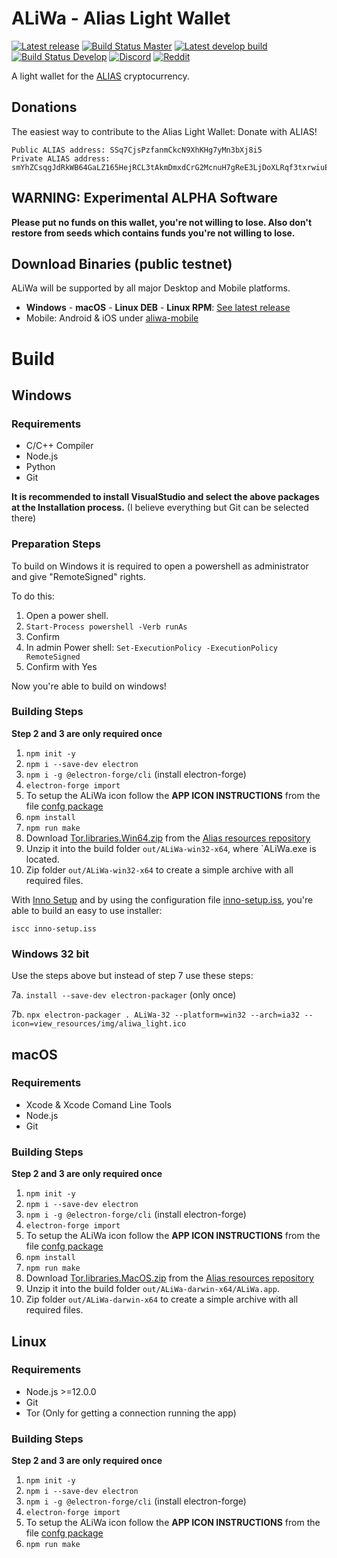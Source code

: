 # ALiWa - Alias Light Wallet
[![Latest release](https://img.shields.io/github/v/release/aliascash/aliwa?label=Release&color=%2300bf00)](https://github.com/aliascash/aliwa/releases/latest)
[![Build Status Master](https://github.com/aliascash/aliwa/actions/workflows/build-master.yml/badge.svg)](https://github.com/aliascash/aliwa/actions)
[![Latest develop build](https://img.shields.io/github/v/release/aliascash/aliwa?include_prereleases&label=Develop-Build)](https://github.com/aliascash/aliwa/releases)
[![Build Status Develop](https://github.com/aliascash/aliwa/actions/workflows/build-develop.yml/badge.svg)](https://github.com/aliascash/aliwa/actions)
[![Discord](https://img.shields.io/discord/426769724018524161?logo=discord)](https://discord.gg/ckkrb8m)
[![Reddit](https://img.shields.io/badge/reddit-join-orange?logo=reddit)](https://www.reddit.com/r/AliasCash/)

A light wallet for the [ALIAS](https://alias.cash/) cryptocurrency.

## Donations
The easiest way to contribute to the Alias Light Wallet: Donate with ALIAS! 

```
Public ALIAS address: SSq7CjsPzfanmCkcN9XhKHg7yMn3bXj8i5
Private ALIAS address: smYhZCsqgJdRkWB64GaLZ165HejRCL3tAkmDmxdCrG2McnuH7gReE3LjDoXLRqf3txrwiuE3BCpFFAADDbU1oYW4fr7y9MnU37U3AD
```

## WARNING: Experimental ALPHA Software
**Please put no funds on this wallet, you're not willing to lose.
Also don't restore from seeds which contains funds you're not willing to lose.**

## Download Binaries (public testnet)
ALiWa will be supported by all major Desktop and Mobile platforms.

* **Windows** - **macOS** - **Linux DEB** - **Linux RPM**: [See latest release](https://github.com/aliascash/aliwa/releases/latest)
* Mobile: Android & iOS under [aliwa-mobile](https://github.com/dynamiccreator/aliwa-mobile)

# Build

## Windows

### Requirements

* C/C++ Compiler
* Node.js
* Python
* Git 

**It is recommended to install VisualStudio and select the above packages at the Installation process.**
(I believe everything but Git can be selected there)

### Preparation Steps

To build on Windows it is required to open a powershell as administrator and give "RemoteSigned" rights.

To do this: 
1. Open a power shell.
2. `Start-Process powershell -Verb runAs`
3. Confirm
4. In admin Power shell: `Set-ExecutionPolicy -ExecutionPolicy RemoteSigned`
5. Confirm with Yes

Now you're able to build on windows!

### Building Steps

**Step 2 and 3 are only required once**

1. `npm init -y`
2. `npm i --save-dev electron`
3. `npm i -g @electron-forge/cli` (install electron-forge)
4. `electron-forge import`
5. To setup the ALiWa icon follow the **APP ICON INSTRUCTIONS** from the file [confg package](confg%20package)
6. `npm install`
7. `npm run make`
8. Download [Tor.libraries.Win64.zip](https://github.com/aliascash/resources/blob/master/resources/Tor.libraries.Win64.zip) from the [Alias resources repository](https://github.com/aliascash/resources/tree/master/resources)
9. Unzip it into the build folder `out/ALiWa-win32-x64`, where `ALiWa.exe is located.
10. Zip folder `out/ALiWa-win32-x64` to create a simple archive with all required files.

With [Inno Setup](https://jrsoftware.org/isinfo.php) and by using the configuration file [inno-setup.iss](), you're able to build an easy to use installer:

```
iscc inno-setup.iss
```

### Windows 32 bit

Use the steps above but instead of step 7 use these steps:

7a. `install --save-dev electron-packager` (only once)

7b. `npx electron-packager . ALiWa-32 --platform=win32 --arch=ia32 --icon=view_resources/img/aliwa_light.ico`

## macOS

### Requirements

* Xcode & Xcode Comand Line Tools
* Node.js
* Git 

### Building Steps

**Step 2 and 3 are only required once**

1. `npm init -y`
2. `npm i --save-dev electron`
3. `npm i -g @electron-forge/cli` (install electron-forge)
4. `electron-forge import`
5. To setup the ALiWa icon follow the **APP ICON INSTRUCTIONS** from the file [confg package](confg%20package)
6. `npm install`
7. `npm run make`
8. Download [Tor.libraries.MacOS.zip](https://github.com/aliascash/resources/blob/master/resources/Tor.libraries.MacOS.zip) from the [Alias resources repository](https://github.com/aliascash/resources/tree/master/resources)
9. Unzip it into the build folder `out/ALiWa-darwin-x64/ALiWa.app`.
10. Zip folder `out/ALiWa-darwin-x64` to create a simple archive with all required files.

## Linux

### Requirements

* Node.js >=12.0.0
* Git
* Tor (Only for getting a connection running the app)

### Building Steps

**Step 2 and 3 are only required once**

1. `npm init -y`
2. `npm i --save-dev electron`
3. `npm i -g @electron-forge/cli` (install electron-forge)
4. `electron-forge import`
5. To setup the ALiWa icon follow the **APP ICON INSTRUCTIONS** from the file [confg package](confg%20package)
6. `npm run make`
